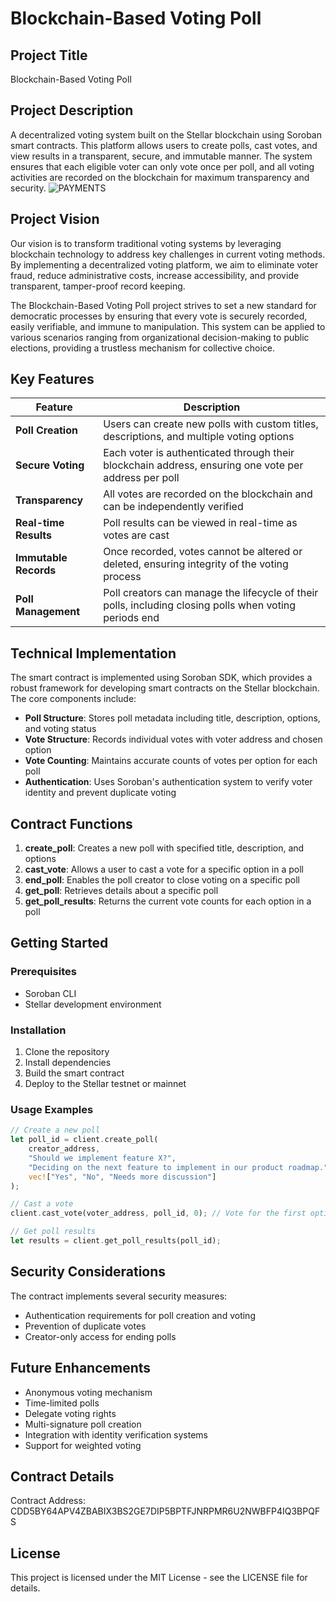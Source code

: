 # Blockchain-Based Voting Poll

## Project Title
Blockchain-Based Voting Poll

## Project Description
A decentralized voting system built on the Stellar blockchain using Soroban smart contracts. This platform allows users to create polls, cast votes, and view results in a transparent, secure, and immutable manner. The system ensures that each eligible voter can only vote once per poll, and all voting activities are recorded on the blockchain for maximum transparency and security.
![PAYMENTS ](https://github.com/user-attachments/assets/ec78d9ab-46d6-45b1-b16d-4ad82a7654da)


## Project Vision
Our vision is to transform traditional voting systems by leveraging blockchain technology to address key challenges in current voting methods. By implementing a decentralized voting platform, we aim to eliminate voter fraud, reduce administrative costs, increase accessibility, and provide transparent, tamper-proof record keeping.

The Blockchain-Based Voting Poll project strives to set a new standard for democratic processes by ensuring that every vote is securely recorded, easily verifiable, and immune to manipulation. This system can be applied to various scenarios ranging from organizational decision-making to public elections, providing a trustless mechanism for collective choice.

## Key Features

| Feature | Description |
|---------|------------|
| **Poll Creation** | Users can create new polls with custom titles, descriptions, and multiple voting options |
| **Secure Voting** | Each voter is authenticated through their blockchain address, ensuring one vote per address per poll |
| **Transparency** | All votes are recorded on the blockchain and can be independently verified |
| **Real-time Results** | Poll results can be viewed in real-time as votes are cast |
| **Immutable Records** | Once recorded, votes cannot be altered or deleted, ensuring integrity of the voting process |
| **Poll Management** | Poll creators can manage the lifecycle of their polls, including closing polls when voting periods end |

## Technical Implementation

The smart contract is implemented using Soroban SDK, which provides a robust framework for developing smart contracts on the Stellar blockchain. The core components include:

- **Poll Structure**: Stores poll metadata including title, description, options, and voting status
- **Vote Structure**: Records individual votes with voter address and chosen option
- **Vote Counting**: Maintains accurate counts of votes per option for each poll
- **Authentication**: Uses Soroban's authentication system to verify voter identity and prevent duplicate voting

## Contract Functions

1. **create_poll**: Creates a new poll with specified title, description, and options
2. **cast_vote**: Allows a user to cast a vote for a specific option in a poll
3. **end_poll**: Enables the poll creator to close voting on a specific poll
4. **get_poll**: Retrieves details about a specific poll
5. **get_poll_results**: Returns the current vote counts for each option in a poll

## Getting Started

### Prerequisites
- Soroban CLI
- Stellar development environment

### Installation
1. Clone the repository
2. Install dependencies
3. Build the smart contract
4. Deploy to the Stellar testnet or mainnet

### Usage Examples
```rust
// Create a new poll
let poll_id = client.create_poll(
    creator_address,
    "Should we implement feature X?",
    "Deciding on the next feature to implement in our product roadmap.",
    vec!["Yes", "No", "Needs more discussion"]
);

// Cast a vote
client.cast_vote(voter_address, poll_id, 0); // Vote for the first option

// Get poll results
let results = client.get_poll_results(poll_id);
```

## Security Considerations

The contract implements several security measures:
- Authentication requirements for poll creation and voting
- Prevention of duplicate votes
- Creator-only access for ending polls

## Future Enhancements

- Anonymous voting mechanism
- Time-limited polls
- Delegate voting rights
- Multi-signature poll creation
- Integration with identity verification systems
- Support for weighted voting

## Contract Details
Contract Address: CDD5BY64APV4ZBABIX3BS2GE7DIP5BPTFJNRPMR6U2NWBFP4IQ3BPQFS

## License
This project is licensed under the MIT License - see the LICENSE file for details.
